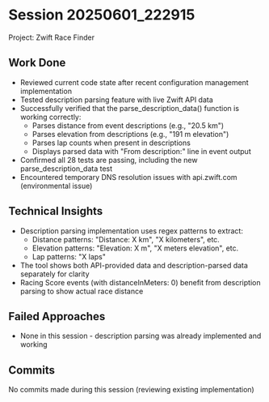 # Session 20250601_222915
Project: Zwift Race Finder

## Work Done
- Reviewed current code state after recent configuration management implementation
- Tested description parsing feature with live Zwift API data
- Successfully verified that the parse_description_data() function is working correctly:
  - Parses distance from event descriptions (e.g., "20.5 km")
  - Parses elevation from descriptions (e.g., "191 m elevation")
  - Parses lap counts when present in descriptions
  - Displays parsed data with "From description:" line in event output
- Confirmed all 28 tests are passing, including the new parse_description_data test
- Encountered temporary DNS resolution issues with api.zwift.com (environmental issue)

## Technical Insights
- Description parsing implementation uses regex patterns to extract:
  - Distance patterns: "Distance: X km", "X kilometers", etc.
  - Elevation patterns: "Elevation: X m", "X meters elevation", etc.
  - Lap patterns: "X laps"
- The tool shows both API-provided data and description-parsed data separately for clarity
- Racing Score events (with distanceInMeters: 0) benefit from description parsing to show actual race distance

## Failed Approaches
- None in this session - description parsing was already implemented and working

## Commits
No commits made during this session (reviewing existing implementation)